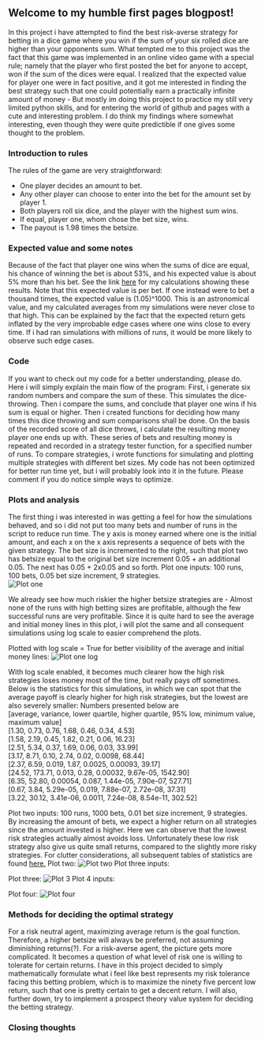 ## Welcome to my humble first pages blogpost!

In this project i have attempted to find the best risk-averse strategy for betting in a dice game where you win if the sum of your six rolled dice are higher than your opponents sum. What tempted me to this project was the fact that this game was implemented in an online video game with a special rule; namely that the player who first posted the bet for anyone to accept, won if the sum of the dices were equal. I realized that the expected value for player one were in fact positive, and it got me interested in finding the best strategy such that one could potentially earn a practically infinite amount of money - But mostly im doing this project to practice my still very limited python skills, and for entering the world of github and pages with a cute and interesting problem. I do think my findings where somewhat interesting, even though they were quite predictible if one gives some thought to the problem.


### Introduction to rules
The rules of the game are very straightforward:
- One player decides an amount to bet.
- Any other player can choose to enter into the bet for the amount set by player 1.
- Both players roll six dice, and the player with the highest sum wins. 
- If equal, player one, whom chose the bet size, wins. 
- The payout is 1.98 times the betsize.

### Expected value and some notes
Because of the fact that player one wins when the sums of dice are equal, his chance of winning the bet is about 53%, and his expected value is about 5% more than his bet. See the link [here](https://docs.google.com/spreadsheets/d/e/2PACX-1vRZcc7A6GpOF1pE0yLyRiQKSyRzkLK1YklM5ddor0bcZwLMjOf5fOvdxAbyp50GCsaDNBXjDuu8xfOk/pubhtml) for my calculations showing these results. Note that this expected value is per bet. If one instead were to bet a thousand times, the expected value is (1.05)^1000. This is an astronomical value, and my calculated averages from my simulations were never close to that high. This can be explained by the fact that the expected return gets inflated by the very improbable edge cases where one wins close to every time. If i had ran simulations with millions of runs, it would be more likely to observe such edge cases.

### Code
If you want to check out my code for a better understanding, please do. Here i will simply explain the main flow of the program: First, i generate six random numbers and compare the sum of these. This simulates the dice-throwing. Then i compare the sums, and conclude that player one wins if his sum is equal or higher. Then i created functions for deciding how many times this dice throwing and sum comparisons shall be done. On the basis of the recorded score of all dice throws, i calculate the resulting money player one ends up with. These series of bets and resulting money is repeated and recorded in a strategy tester function, for a specified number of runs. To compare strategies, i wrote functions for simulating and plotting multiple strategies with different bet sizes. My code has not been optimized for better run time yet, but i will probably look into it in the future. Please comment if you do notice simple ways to optimize.
### Plots and analysis
The first thing i was interested in was getting a feel for how the simulations behaved, and so i did not put too many bets and number of runs in the script to reduce run time. The y axis is money earned where one is the initial amount, and each x on the x axis represents a sequence of bets with the given strategy. The bet size is incremented to the right, such that plot two has betsize equal to the original bet size increment 0.05 + an additional 0.05. The next has 0.05 + 2x0.05 and so forth.
Plot one inputs: 100 runs, 100 bets, 0.05 bet size increment, 9 strategies.  
![Plot one](https://raw.githubusercontent.com/Snobben/gambling-strategy-simulator/gh-pages/Plots%20and%20stats%20for%20gambling-strategy-simulator/plot1-logfalse.png)  

We already see how much riskier the higher betsize strategies are - Almost none of the runs with high betting sizes are profitable, although the few successful runs are very profitable. Since it is quite hard to see the average and initial money lines in this plot, i will plot the same and all consequent simulations using log scale to easier comprehend the plots. 


Plotted with log scale = True for better visibility of the average and initial money lines:
![Plot one log](https://raw.githubusercontent.com/Snobben/gambling-strategy-simulator/gh-pages/Plots%20and%20stats%20for%20gambling-strategy-simulator/plot1-gambling-strategy-simulator.png)  

With log scale enabled, it becomes much clearer how the high risk strategies loses money most of the time, but really pays off sometimes. Below is the statistics for this simulations, in which we can spot that the average payoff is clearly higher for high risk strategies, but the lowest are also severely smaller:
Numbers presented below are   
[average, variance, lower quartile, higher quartile, 95% low, minimum value, maximum value]  
[1.30, 0.73, 0.76, 1.68, 0.46, 0.34, 4.53]  
[1.58, 2.19, 0.45, 1.82, 0.21, 0.06, 16.23]  
[2.51, 5.34, 0.37, 1.69, 0.06, 0.03, 33.99]  
[3.17, 8.71, 0.10, 2.74, 0.02, 0.0098, 68.44]  
[2.37, 6.59, 0.019, 1.87, 0.0025, 0.00093, 39.17]  
[24.52, 173.71, 0.013, 0.28, 0.00032, 9.67e-05, 1542.90]  
[6.35, 52.80, 0.00054, 0.087, 1.44e-05, 7.90e-07, 527.71]  
[0.67, 3.84, 5.29e-05, 0.019, 7.88e-07, 2.72e-08, 37.31]  
[3.22, 30.12, 3.41e-06, 0.0011, 7.24e-08, 8.54e-11, 302.52]  

Plot two inputs:
100 runs, 1000 bets, 0.01 bet size increment, 9 strategies. By increasing the amount of bets, we expect a higher return on all strategies since the amount invested is higher.
Here we can observe that the lowest risk strategies actually almost avoids loss. Unfortunately these low risk strategy also give us quite small returns, compared to the slightly more risky strategies. For clutter considerations, all subsequent tables of statistics are found [here.](https://docs.google.com/spreadsheets/d/e/2PACX-1vRm0mpG-dfmNisu60bSiYNpGngs8tkqWbav9yClnjI36PVNMLLdlqSEx6FczNmVJaouz3_PxUH9dRVH/pubhtml)
Plot two:
![Plot two](https://raw.githubusercontent.com/Snobben/gambling-strategy-simulator/gh-pages/Plots%20and%20stats%20for%20gambling-strategy-simulator/plot2log.png)
Plot three inputs:

Plot three:
![Plot 3](https://raw.githubusercontent.com/Snobben/gambling-strategy-simulator/gh-pages/Plots%20and%20stats%20for%20gambling-strategy-simulator/plot3log.png)
Plot 4 inputs:

Plot four:
![Plot four](https://raw.githubusercontent.com/Snobben/gambling-strategy-simulator/gh-pages/Plots%20and%20stats%20for%20gambling-strategy-simulator/plot-four.png)
### Methods for deciding the optimal strategy
For a risk neutral agent, maximizing average return is the goal function. Therefore, a higher betsize will always be preferred, not assuming diminishing returns(?).
For a risk-averse agent, the picture gets more complicated. It becomes a question of what level of risk one is willing to tolerate for certain returns. 
I have in this project decided to simply mathematically formulate what i feel like best represents my risk tolerance facing this betting problem, which is to maximize the ninety five percent low return, such that one is pretty certain to get a decent return. 
I will also, further down, try to implement a prospect theory value system for deciding the betting strategy.



### Closing thoughts

